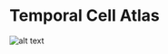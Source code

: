 # Temporal Cell Atlas


![alt text](https://github.com/HariharanLab/Everetts_Worley_Yasutomi/blob/master/temporal\cell\atlas/timeseries.pdf?raw=true)

